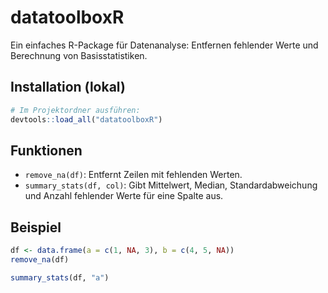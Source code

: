 # datatoolboxR

Ein einfaches R-Package für Datenanalyse: Entfernen fehlender Werte und Berechnung von Basisstatistiken.

## Installation (lokal)

```r
# Im Projektordner ausführen:
devtools::load_all("datatoolboxR")
```

## Funktionen

- `remove_na(df)`: Entfernt Zeilen mit fehlenden Werten.
- `summary_stats(df, col)`: Gibt Mittelwert, Median, Standardabweichung und Anzahl fehlender Werte für eine Spalte aus.

## Beispiel

```r
df <- data.frame(a = c(1, NA, 3), b = c(4, 5, NA))
remove_na(df)

summary_stats(df, "a")
``` 